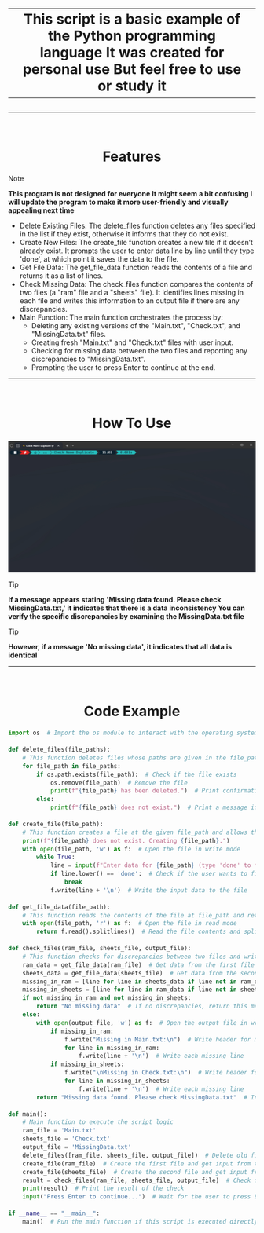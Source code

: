 <h1 align="center">
<table>
<tr>
<td>
This script is a basic example of the Python programming language It was created for personal use But feel free to use or study it
</td>
</tr>
</table>

---

<h1 align="center">
  <br>
  Features
  <br>
</h1>

> [!NOTE]  
> **This program is not designed for everyone It might seem a bit confusing I will update the program to make it more user-friendly and visually appealing next time**

* Delete Existing Files: The delete_files function deletes any files specified in the list if they exist, otherwise it informs that they do not exist.
* Create New Files: The create_file function creates a new file if it doesn’t already exist. It prompts the user to enter data line by line until they type 'done', at which point it saves the data to the file.
* Get File Data: The get_file_data function reads the contents of a file and returns it as a list of lines.
* Check Missing Data: The check_files function compares the contents of two files (a "ram" file and a "sheets" file). It identifies lines missing in each file and writes this information to an output file if there are any discrepancies.
* Main Function: The main function orchestrates the process by:
  - Deleting any existing versions of the "Main.txt", "Check.txt", and "MissingData.txt" files.
  - Creating fresh "Main.txt" and "Check.txt" files with user input.
  - Checking for missing data between the two files and reporting any discrepancies to "MissingData.txt".
  - Prompting the user to press Enter to continue at the end.

---

<h1 align="center">
  <br>
  How To Use
  <br>
</h1>

![screenshot](https://raw.githubusercontent.com/vouvy/Check-Name-Duplicate/main/Img/Check-Name-Duplicate.gif)

> [!TIP]
> **If a message appears stating 'Missing data found. Please check MissingData.txt,' it indicates that there is a data inconsistency You can verify the specific discrepancies by examining the MissingData.txt file**

> [!TIP]
> **However, if a message 'No missing data', it indicates that all data is identical**

---

<h1 align="center">
  <br>
  Code Example
  <br>
</h1>

```python
import os  # Import the os module to interact with the operating system

def delete_files(file_paths):
    # This function deletes files whose paths are given in the file_paths list
    for file_path in file_paths:
        if os.path.exists(file_path):  # Check if the file exists
            os.remove(file_path)  # Remove the file
            print(f"{file_path} has been deleted.")  # Print confirmation
        else:
            print(f"{file_path} does not exist.")  # Print a message if the file does not exist

def create_file(file_path):
    # This function creates a file at the given file_path and allows the user to input data
    print(f"{file_path} does not exist. Creating {file_path}.")
    with open(file_path, 'w') as f:  # Open the file in write mode
        while True:
            line = input(f"Enter data for {file_path} (type 'done' to finish): ")
            if line.lower() == 'done':  # Check if the user wants to finish input
                break
            f.write(line + '\n')  # Write the input data to the file

def get_file_data(file_path):
    # This function reads the contents of the file at file_path and returns it as a list of lines
    with open(file_path, 'r') as f:  # Open the file in read mode
        return f.read().splitlines()  # Read the file contents and split into a list of lines

def check_files(ram_file, sheets_file, output_file):
    # This function checks for discrepancies between two files and writes missing data to an output file
    ram_data = get_file_data(ram_file)  # Get data from the first file
    sheets_data = get_file_data(sheets_file)  # Get data from the second file
    missing_in_ram = [line for line in sheets_data if line not in ram_data]  # Find lines in the second file not in the first
    missing_in_sheets = [line for line in ram_data if line not in sheets_data]  # Find lines in the first file not in the second
    if not missing_in_ram and not missing_in_sheets:
        return "No missing data"  # If no discrepancies, return this message
    else:
        with open(output_file, 'w') as f:  # Open the output file in write mode
            if missing_in_ram:
                f.write("Missing in Main.txt:\n")  # Write header for missing data in the first file
                for line in missing_in_ram:
                    f.write(line + '\n')  # Write each missing line
            if missing_in_sheets:
                f.write("\nMissing in Check.txt:\n")  # Write header for missing data in the second file
                for line in missing_in_sheets:
                    f.write(line + '\n')  # Write each missing line
        return "Missing data found. Please check MissingData.txt"  # Inform the user about the discrepancies

def main():
    # Main function to execute the script logic
    ram_file = 'Main.txt'
    sheets_file = 'Check.txt'
    output_file = 'MissingData.txt'
    delete_files([ram_file, sheets_file, output_file])  # Delete old files if they exist
    create_file(ram_file)  # Create the first file and get input from the user
    create_file(sheets_file)  # Create the second file and get input from the user
    result = check_files(ram_file, sheets_file, output_file)  # Check for discrepancies and write them to the output file
    print(result)  # Print the result of the check
    input("Press Enter to continue...")  # Wait for the user to press Enter before exiting

if __name__ == "__main__":
    main()  # Run the main function if this script is executed directly
```

